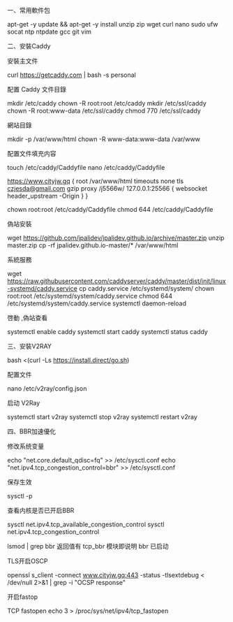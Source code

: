 一、常用軟件包

apt-get -y update && apt-get -y install unzip zip wget curl  nano sudo ufw socat ntp ntpdate gcc git vim

二、安裝Caddy

安裝主文件

curl https://getcaddy.com | bash -s personal

配置 Caddy
文件目錄

mkdir /etc/caddy
chown -R root:root /etc/caddy
mkdir /etc/ssl/caddy
chown -R root:www-data /etc/ssl/caddy
chmod 770 /etc/ssl/caddy 
                                 
網站目錄

mkdir -p /var/www/html
chown -R www-data:www-data /var/www

配置文件填充内容

touch /etc/caddy/Caddyfile
nano /etc/caddy/Caddyfile

https://www.cityjw.gq {
  root /var/www/html
 timeouts none
 tls czjesda@gmail.com
 gzip
 proxy /j5566w/ 127.0.0.1:25566 {
  websocket
  header_upstream -Origin
  }
}

chown root:root /etc/caddy/Caddyfile
chmod 644 /etc/caddy/Caddyfile

偽站安裝

wget https://github.com/jpalidev/jpalidev.github.io/archive/master.zip
unzip master.zip
cp -rf jpalidev.github.io-master/* /var/www/html

系統服務

wget https://raw.githubusercontent.com/caddyserver/caddy/master/dist/init/linux-systemd/caddy.service
cp caddy.service /etc/systemd/system/
chown root:root /etc/systemd/system/caddy.service
chmod 644 /etc/systemd/system/caddy.service
systemctl daemon-reload

啓動 ,偽站查看

systemctl enable caddy
systemctl start caddy
systemctl status caddy

三、安裝V2RAY

bash <(curl -Ls https://install.direct/go.sh)

配置文件

nano /etc/v2ray/config.json

启动 V2Ray

systemctl start v2ray
systemctl stop v2ray
systemctl restart v2ray

四、BBR加速優化

修改系统变量

echo "net.core.default_qdisc=fq" >> /etc/sysctl.conf
echo "net.ipv4.tcp_congestion_control=bbr" >> /etc/sysctl.conf

保存生效

sysctl -p

查看内核是否已开启BBR

sysctl net.ipv4.tcp_available_congestion_control
sysctl net.ipv4.tcp_congestion_control

lsmod | grep bbr
返回值有 tcp_bbr 模块即说明 bbr 已启动

TLS开启OSCP

openssl s_client -connect www.cityjw.gq:443 -status -tlsextdebug < /dev/null 2>&1 | grep -i "OCSP response"

开启fastop

TCP fastopen
echo 3 > /proc/sys/net/ipv4/tcp_fastopen
